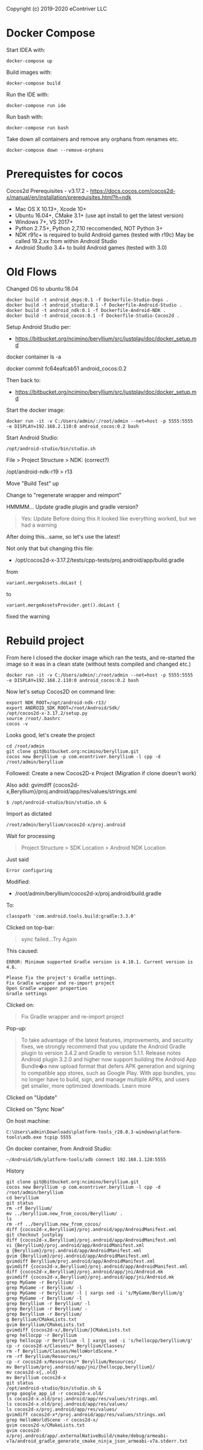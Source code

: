 Copyright (c) 2019-2020 eContriver LLC

# Docker Compose

Start IDEA with:

    docker-compose up

Build images with:

    docker-compose build

Run the IDE with:

    docker-compose run ide

Run bash with:

    docker-compose run bash

Take down all containers and remove any orphans from renames etc.

    docker-compose down --remove-orphans

# Prerequistes for cocos

Cocos2d Prerequisites - v3.17.2 - https://docs.cocos.com/cocos2d-x/manual/en/installation/prerequisites.html?h=ndk

* Mac OS X 10.13+, Xcode 10+
* Ubuntu 16.04+, CMake 3.1+ (use apt install to get the latest version)
* Windows 7+, VS 2017+
* Python 2.7.5+, Python 2,7.10 reccomended, NOT Python 3+
* NDK r91c+ is required to build Android games (tested with r19c) May be called 19.2.xx from within Android Studio
* Android Studio 3.4+ to build Android games (tested with 3.0)

# Old Flows

Changed OS to ubuntu:18.04

    docker build -t android_deps:0.1 -f Dockerfile-Studio-Deps .
    docker build -t android_studio:0.1 -f Dockerfile-Android-Studio . 
    docker build -t android_ndk:0.1 -f Dockerfile-Android-NDK .
    docker build -t android_cocos:0.1 -f Dockerfile-Studio-Cocos2d .

Setup Android Studio per:

* https://bitbucket.org/ncimino/beryllium/src/justplay/doc/docker_setup.md

docker container ls -a

docker commit fc64eafcab51 android_cocos:0.2

Then back to:

* https://bitbucket.org/ncimino/beryllium/src/justplay/doc/docker_setup.md

Start the docker image:

    docker run -it -v C:/Users/admin/:/root/admin --net=host -p 5555:5555 -e DISPLAY=192.168.2.110:0 android_cocos:0.2 bash

Start Android Studio:

    /opt/android-studio/bin/studio.sh

File > Project Structure > NDK: (correct?)

/opt/android-ndk-r19 > r13

Move "Build Test" up

Change to "regenerate wrapper and reimport"

HMMMM... Update gradle plugin and gradle version? 
> Yes: Update
Before doing this it looked like everything worked, but we had a warning

After doing this...same, so let's use the latest!

Not only that but changing this file:

* /opt/cocos2d-x-3.17.2/tests/cpp-tests/proj.android/app/build.gradle

from

    variant.mergeAssets.doLast {

to

    variant.mergeAssetsProvider.get().doLast {

fixed the warning

# Rebuild project

From here I closed the docker image which ran the tests, and re-started the 
image so it was in a clean state (without tests compiled and changed etc.)

    docker run -it -v C:/Users/admin/:/root/admin --net=host -p 5555:5555 -e DISPLAY=192.168.2.110:0 android_cocos:0.2 bash

Now let's setup Cocos2D on command line:

    export NDK_ROOT=/opt/android-ndk-r13/
    export ANDROID_SDK_ROOT=/root/Android/Sdk/
    /opt/cocos2d-x-3.17.2/setup.py
    source /root/.bashrc
    cocos -v

Looks good, let's create the project

    cd /root/admin
    git clone git@bitbucket.org:ncimino/beryllium.git
    cocos new Beryllium -p com.econtriver.beryllium -l cpp -d /root/admin/beryllium

Followed: Create a new Cocos2D-x Project (Migration if clone doesn't work)

Also add: gvimdiff {cocos2d-x,Beryllium}/proj.android/app/res/values/strings.xml

    $ /opt/android-studio/bin/studio.sh &

Import as dictated

    /root/admin/beryllium/cocos2d-x/proj.android


Wait for processing

> Project Structure > SDK Location > Android NDK Location

Just said 

    Error configuring

Modified:

* /root/admin/beryllium/cocos2d-x/proj.android/build.gradle

To:

    classpath 'com.android.tools.build:gradle:3.3.0'

Clicked on top-bar: 

> sync failed...Try Again

This caused:

    ERROR: Minimum supported Gradle version is 4.10.1. Current version is 4.6.

    Please fix the project's Gradle settings.
    Fix Gradle wrapper and re-import project
    Open Gradle wrapper properties
    Gradle settings

Clicked on:

> Fix Gradle wrapper and re-import project

Pop-up:

> To take advantage of the latest features, improvements, and security fixes, we strongly recommend that you update the Android Gradle plugin to version 3.4.2 and Gradle to version 5.1.1. Release notes  Android plugin 3.2.0 and higher now support building the Android App Bundle�a new upload format that defers APK generation and signing to compatible app stores, such as Google Play. With app bundles, you no longer have to build, sign, and manage multiple APKs, and users get smaller, more optimized downloads. Learn more

Clicked on "Update"

Clicked on "Sync Now"

On host machine:

    C:\Users\admin\Downloads\platform-tools_r28.0.3-windows\platform-tools\adb.exe tcpip 5555

On docker container, from Android Studio:

    ~/Android/Sdk/platform-tools/adb connect 192.168.1.128:5555


History

    git clone git@bitbucket.org:ncimino/beryllium.git
    cocos new Beryllium -p com.econtriver.beryllium -l cpp -d /root/admin/beryllium
    cd beryllium
    git status
    rm -rf Beryllium/
    mv ../beryllium.new_from_cocos/Beryllium/ .
    ls
    rm -rf ../beryllium.new_from_cocos/
    diff {cocos2d-x,Beryllium}/proj.android/app/AndroidManifest.xml
    git checkout justplay
    diff {cocos2d-x,Beryllium}/proj.android/app/AndroidManifest.xml
    vi {Beryllium}/proj.android/app/AndroidManifest.xml
    g {Beryllium}/proj.android/app/AndroidManifest.xml
    gvim {Beryllium}/proj.android/app/AndroidManifest.xml
    gvimdiff Beryllium/proj.android/app/AndroidManifest.xml
    gvimdiff {cocos2d-x,Beryllium}/proj.android/app/AndroidManifest.xml
    diff {cocos2d-x,Beryllium}/proj.android/app/jni/Android.mk
    gvimdiff {cocos2d-x,Beryllium}/proj.android/app/jni/Android.mk
    grep MyGame -r Beryllium/
    grep MyGame -r Beryllium/ -l
    grep MyGame -r Beryllium/ -l | xargs sed -i 's/MyGame/Beryllium/g' 
    grep MyGame -r Beryllium/ -l
    grep Beryllium -r Beryllium/ -l
    grep Beryllium -r Beryllium/ -
    grep Beryllium -r Beryllium/ 
    g Beryllium/CMakeLists.txt
    gvim Beryllium/CMakeLists.txt
    gvimdiff {cocos2d-x/,Beryllium/}CMakeLists.txt
    grep hellocpp -r Beryllium
    grep hellocpp -r Beryllium -l | xargs sed -i 's/hellocpp/beryllium/g' 
    cp -r cocos2d-x/Classes/* Beryllium/Classes/
    rm -f Beryllium/Classes/HelloWorldScene.*
    rm -rf Beryllium/Resources/*
    cp -r cocos2d-x/Resources/* Beryllium/Resources/
    mv Beryllium/proj.android/app/jni/{hellocpp,beryllium}/
    mv cocos2d-x{,.old}
    mv Beryllium cocos2d-x
    git status
    /opt/android-studio/bin/studio.sh &
    grep google_app_id -r cocos2d-x.old/
    ls cocos2d-x.old/proj.android/app/res/values/strings.xml
    ls cocos2d-x.old/proj.android/app/res/values/
    ls cocos2d-x/proj.android/app/res/values/
    gvimdiff cocos2d-x*/proj.android/app/res/values/strings.xml 
    grep HelloWorldScene -r cocos2d-x/
    gvim cocos2d-x/CMakeLists.txt
    gvim cocos2d-x/proj.android/app/.externalNativeBuild/cmake/debug/armeabi-v7a/android_gradle_generate_cmake_ninja_json_armeabi-v7a.stderr.txt

